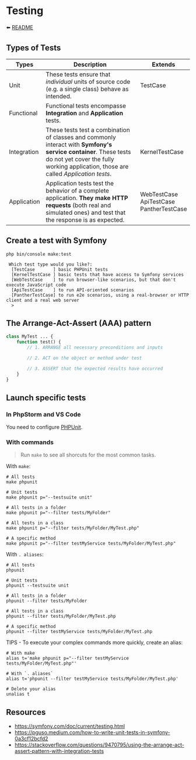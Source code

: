 # Testing

⬅️ [README](../README.md)

## Types of Tests

| Types       | Description                                                                                                                                                                                         | Extends                                      |
|-------------|-----------------------------------------------------------------------------------------------------------------------------------------------------------------------------------------------------|----------------------------------------------|
| Unit        | These tests ensure that _individual_ units of source code (e.g. a single class) behave as intended.                                                                                                 | TestCase                                     |
| Functional    | Functional tests encompasse **Integration** and **Application** tests.                                                                                                                                  |                                |
| Integration | These tests test a combination of classes and commonly interact with **Symfony's service container**. These tests do not yet cover the fully working application, those are called _Application tests_. | KernelTestCase                               |
| Application | Application tests test the behavior of a complete application. **They make HTTP requests** (both real and simulated ones) and test that the response is as expected.                                    | WebTestCase<br>ApiTestCase<br>PantherTestCase |

## Create a test with Symfony

```
php bin/console make:test

 Which test type would you like?:
  [TestCase       ] basic PHPUnit tests
  [KernelTestCase ] basic tests that have access to Symfony services
  [WebTestCase    ] to run browser-like scenarios, but that don't execute JavaScript code
  [ApiTestCase    ] to run API-oriented scenarios
  [PantherTestCase] to run e2e scenarios, using a real-browser or HTTP client and a real web server
  >
```

## The Arrange-Act-Assert (AAA) pattern

```php
class MyTest ... {
    function test() {
        // 1. ARRANGE all necessary preconditions and inputs

        // 2. ACT on the object or method under test

        // 3. ASSERT that the expected results have occurred
    }
}
```

## Launch specific tests

### In PhpStorm and VS Code

You need to configure [PHPUnit](configure/configure-phpunit.md).

### With commands

> Run `make` to see all shorcuts for the most common tasks.

With `make`:

```shell
# All tests
make phpunit

# Unit tests
make phpunit p="--testsuite unit"

# All tests in a folder
make phpunit p="--filter tests/MyFolder"

# All tests in a class
make phpunit p="--filter tests/MyFolder/MyTest.php"

# A specific method
make phpunit p="--filter testMyService tests/MyFolder/MyTest.php"
```

With `. aliases`:

```shell
# All tests
phpunit

# Unit tests
phpunit --testsuite unit

# All tests in a folder
phpunit --filter tests/MyFolder

# All tests in a class
phpunit --filter tests/MyFolder/MyTest.php

# A specific method
phpunit --filter testMyService tests/MyFolder/MyTest.php
```

TIPS - To execute your complex commands more quickly, create an alias:

```shell
# With make
alias t='make phpunit p="--filter testMyService tests/MyFolder/MyTest.php"'

# With `. aliases`
alias t='phpunit --filter testMyService tests/MyFolder/MyTest.php'

# Delete your alias
unalias t
```

## Resources

- https://symfony.com/doc/current/testing.html
- https://pguso.medium.com/how-to-write-unit-tests-in-symfony-0a3cf12bcfd2
- https://stackoverflow.com/questions/9470795/using-the-arrange-act-assert-pattern-with-integration-tests
